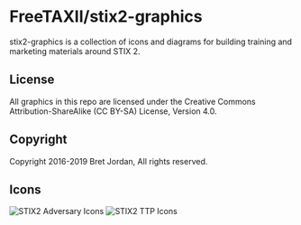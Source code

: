 # FreeTAXII/stix2-graphics #

stix2-graphics is a collection of icons and diagrams for building training and marketing materials around STIX 2.

## License ##

All graphics in this repo are licensed under the Creative Commons Attribution-ShareAlike (CC BY-SA) License, Version 4.0.


## Copyright ##

Copyright 2016-2019 Bret Jordan, All rights reserved.


## Icons ##

![STIX2 Adversary Icons](https://freetaxii.github.io/stix2_0/icons/stix2-adversary-icons.png)
![STIX2 TTP Icons](https://freetaxii.github.io/stix2_0/icons/stix2-ttp-icons.png)

